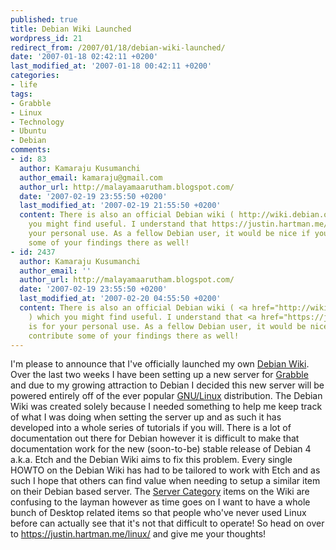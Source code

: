 ```yaml
---
published: true
title: Debian Wiki Launched
wordpress_id: 21
redirect_from: /2007/01/18/debian-wiki-launched/
date: '2007-01-18 02:42:11 +0200'
last_modified_at: '2007-01-18 00:42:11 +0200'
categories:
- life
tags:
- Grabble
- Linux
- Technology
- Ubuntu
- Debian
comments:
- id: 83
  author: Kamaraju Kusumanchi
  author_email: kamaraju@gmail.com
  author_url: http://malayamaarutham.blogspot.com/
  date: '2007-02-19 23:55:50 +0200'
  last_modified_at: '2007-02-19 21:55:50 +0200'
  content: There is also an official Debian wiki ( http://wiki.debian.org/ ) which
    you might find useful. I understand that https://justin.hartman.me/linux/ is for
    your personal use. As a fellow Debian user, it would be nice if you can contribute
    some of your findings there as well!
- id: 2437
  author: Kamaraju Kusumanchi
  author_email: ''
  author_url: http://malayamaarutham.blogspot.com/
  date: '2007-02-19 23:55:50 +0200'
  last_modified_at: '2007-02-20 04:55:50 +0200'
  content: There is also an official Debian wiki ( <a href="http://wiki.debian.org/">http://wiki.debian.org/</a>
    ) which you might find useful. I understand that <a href="https://justin.hartman.me/linux/">https://justin.hartman.me/linux/</a>
    is for your personal use. As a fellow Debian user, it would be nice if you can
    contribute some of your findings there as well!
---
```

I'm please to announce that I've officially launched my own <a href="https://justin.hartman.me/linux/">Debian Wiki</a>. Over the last two weeks I have been setting up a new server for <a href="http://www.grabble.co.za">Grabble</a> and due to my growing attraction to Debian I decided this new server will be powered entirely off of the ever popular <a href="http://www.gnu.org/">GNU/Linux</a> distribution.
The Debian Wiki was created solely because I needed something to help me keep track of what I was doing when setting the server up and as such it has developed into a whole series of tutorials if you will. There is a lot of documentation out there for Debian however it is difficult to make that documentation work for the new (soon-to-be) stable release of Debian 4 a.k.a. Etch and the Debian Wiki aims to fix this problem.
Every single HOWTO on the Debian Wiki has had to be tailored to work with Etch and as such I hope that others can find value when needing to setup a similar item on their Debian based server. The <a href="https://justin.hartman.me/linux/Category:Debian_Server">Server Category</a> items on the Wiki are confusing to the layman however as time goes on I want to have a whole bunch of Desktop related items so that people who've never used Linux before can actually see that it's not that difficult to operate!
So head on over to <a href="https://justin.hartman.me/linux/">https://justin.hartman.me/linux/</a> and give me your thoughts!
